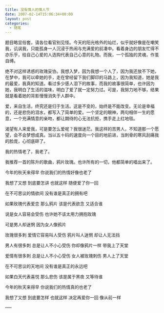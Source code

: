 ```yaml
---
title: 没有情人的情人节
date: 2007-02-14T15:06:34+00:00
layout: post
categories:
  - 随笔
---
```

题目略显俗套，请各位看官别见怪。今天的阳光格外的灿烂，似乎就好像是在嘲笑我，讥讽我，只能孤身一人沉浸于热闹与充满爱的前凑中。看着身边的朋友忙得不亦乐乎，给自己心爱的人选购代表自己心意的礼物。而我，一个孤独的灵魂，作茧自缚。

绝不对这样诱惑的玫瑰妥协。我想入梦，因为我想一个人了，因为我还放不下她，在梦中，我可以牵她的手，走在曾经留下我们脚印的马路上，因为我知道，她是我的最爱，我真的知道。看过多少感人泪下的故事，而我的故事很简单，也许因为她，我明白了生活的滋味，明白了爱了就一定努力过。可是，我努力地不够，结果就是看着她的背影慢慢消失于人群中。

爱，来自生活，终究还是归于生活。这是不变的，始终是不能改变。无论是幸福的，还是悲伤的泪水，都写入了简单的爱。一个坚定的眼神，两句相伴一生的愿意，一个充满情意的亲吻，都让期待的心无法抗拒，携手走上红地毯。

渴望有人来爱我，可是要怎么爱呢？我很迷茫。我这样的苦男人，不知道那一个愿望，会不会梦想成真。当以五十码的速度向一个目的地前进，当刺骨的寒风刮痛我的脸庞，心彻底碎了。

我的热情老了，我老了。

我推荐一首的陈升的歌曲，鸦片玫瑰。也许所有的一切，他都简单的唱出来了。
<!--more-->
今年的秋天来得早 你说我们的热情好像也老了

我想了又想 到底要怎讲 也就这样 随便爱了你一回

在不可思议的情欲间 没有谁是真正的拥有吧

如果玫瑰代表爱恋 那么鸦片 该是代表欲念 又适合谁

说是女人容易会受伤 也许她不该太用力拥抱玫瑰

可是男人却迷惘 因为女人像鸦片

玫瑰很多刺 爱情它容易叫人受伤 鸦片叫人迷惘 却让人无法挡

男人有很多刺 总是让人不小心受伤 你却像鸦片一样 带我上了天堂

爱情有很多刺 总是让人不小心受伤 女人被玫瑰刺伤 男人上了天堂

在不可思议的天地间 没有谁是真正的永远吧

如果白天代表喜悦 那么悲伤 该是属于黑夜 又等待谁

今年的秋天来得早 你说我们的热情真的也老了

我想了又想 到底要怎样 也就这样 决定再爱你一回 像从前一样

—–